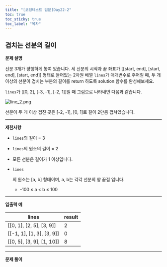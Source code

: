 ```yaml
---
title: "[코딩테스트 입문]Day22-2"
toc: true
toc_sticky: true
toc_label: "목차"
---
```




## 겹치는 선분의 길이

**문제 설명**

선분 3개가 평행하게 놓여 있습니다. 세 선분의 시작과 끝 좌표가 [[start, end], [start, end], [start, end]] 형태로 들어있는 2차원 배열 `lines`가 매개변수로 주어질 때, 두 개 이상의 선분이 겹치는 부분의 길이를 return 하도록 solution 함수를 완성해보세요.

`lines`가 [[0, 2], [-3, -1], [-2, 1]]일 때 그림으로 나타내면 다음과 같습니다.

![line_2.png](https://grepp-programmers.s3.ap-northeast-2.amazonaws.com/files/production/e4122d8b-9ce2-49ce-a360-3d1284babd8a/line_2.png)

선분이 두 개 이상 겹친 곳은 [-2, -1], [0, 1]로 길이 2만큼 겹쳐있습니다.

------

**제한사항**

- `lines`의 길이 = 3

- `lines`의 원소의 길이 = 2

- 모든 선분은 길이가 1 이상입니다.

- ```
  lines
  ```

  의 원소는 [a, b] 형태이며, a, b는 각각 선분의 양 끝점 입니다.

  - -100 ≤ a < b ≤ 100

------

**입출력 예**

| lines                     | result |
| ------------------------- | ------ |
| [[0, 1], [2, 5], [3, 9]]  | 2      |
| [[-1, 1], [1, 3], [3, 9]] | 0      |
| [[0, 5], [3, 9], [1, 10]] | 8      |

---

**문제 풀이**